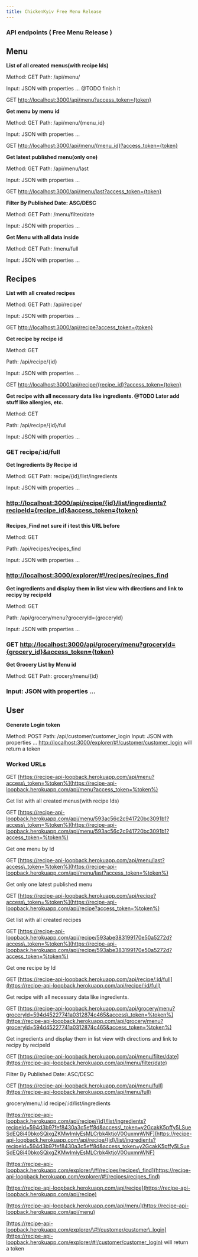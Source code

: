 ```yaml
---
title: ChickenKyiv Free Menu Release
---
```


### API endpoints \( Free Menu Release \)

## Menu

**List of all created menus\(with recipe Ids\)**

Method: GET Path: /api/menu/

Input: JSON with properties ... @TODO finish it

GET [http://localhost:3000/api/menu?access\_token={token}](http://localhost:3000/api/menu?access_token={token})



**Get menu by menu id**

Method: GET Path: /api/menu/{menu\_id}

Input: JSON with properties ...

GET [http://localhost:3000/api/menu/{menu\_id}?access\_token={token}](http://localhost:3000/api/menu/{menu_id}?access_token={token})



**Get latest published menu\(only one\)**

Method: GET Path: /api/menu/last

Input: JSON with properties ...

GET [http://localhost:3000/api/menu/last?access\_token={token}](http://localhost:3000/api/menu/last?access_token={token})



**Filter By Published Date: ASC/DESC**

Method: GET Path: /menu/filter/date

Input: JSON with properties ...



**Get Menu with all data inside**

Method: GET Path: /menu/full

Input: JSON with properties ...



## Recipes

**List with all created recipes**

Method: GET Path: /api/recipe/

Input: JSON with properties ...

GET [http://localhost:3000/api/recipe?access\_token={token}](http://localhost:3000/api/recipe?access_token={token})



**Get recipe by recipe id**

Method: GET

Path: /api/recipe/{id}

Input: JSON with properties ...

GET [http://localhost:3000/api/recipe/{recipe\_id}?access\_token={token}](http://localhost:3000/api/recipe/{recipe_id}?access_token={token})



**Get recipe with all necessary data like ingredients. @TODO Later add stuff like allergies, etc.**

Method: GET

Path: /api/recipe/{id}/full

Input: JSON with properties ...



### GET recipe/:id/full

**Get Ingredients By Recipe id**

Method: GET Path: recipe/{id}/list/ingredients

Input: JSON with properties ...

### [http://localhost:3000/api/recipe/{id}/list/ingredients?recipeId={recipe\_id}&access\_token={token}](http://localhost:3000/api/recipe/{id}/list/ingredients?recipeId={recipe_id}&access_token={token})

###

**Recipes\_Find not sure if i test this URL before**

Method: GET

Path: /api/recipes/recipes\_find

Input: JSON with properties ...

### [http://localhost:3000/explorer/\#!/recipes/recipes\_find](http://localhost:3000/explorer/#!/recipes/recipes_find)

**Get ingredients and display them in list view with directions and link to recipy by recipeId**

Method: GET

Path: /api/grocery/menu?groceryId={groceryId}

Input: JSON with properties ...

### GET [http://localhost:3000/api/grocery/menu?groceryId={grocery\_id}&access\_token={token}](http://localhost:3000/api/grocery/menu?groceryId={grocery_id}&access_token={token})

**Get Grocery List by Menu id**

Method: GET Path: grocery/menu/{id}

### Input: JSON with properties ...



## User

**Generate Login token**

Method: POST Path: /api/customer/customer\_login Input: JSON with properties ... [http://localhost:3000/explorer/\#!/customer/customer\_login](http://localhost:3000/explorer/#!/customer/customer_login) will return a token

### Worked URLs

GET [https://recipe-api-loopback.herokuapp.com/api/menu?access\_token=%token%](https://recipe-api-loopback.herokuapp.com/api/menu?access_token=%token%)

Get list with all created menus\(with recipe Ids\)



GET [https://recipe-api-loopback.herokuapp.com/api/menu/593ac56c2c941720bc3091b1?access\_token=%token%](https://recipe-api-loopback.herokuapp.com/api/menu/593ac56c2c941720bc3091b1?access_token=%token%)

Get one menu by Id



GET [https://recipe-api-loopback.herokuapp.com/api/menu/last?access\_token=%token%](https://recipe-api-loopback.herokuapp.com/api/menu/last?access_token=%token%)

Get only one latest published menu



GET [https://recipe-api-loopback.herokuapp.com/api/recipe?access\_token=%token%](https://recipe-api-loopback.herokuapp.com/api/recipe?access_token=%token%)

Get list with all created recipes



GET [https://recipe-api-loopback.herokuapp.com/api/recipe/593abe383199170e50a5272d?access\_token=%token%](https://recipe-api-loopback.herokuapp.com/api/recipe/593abe383199170e50a5272d?access_token=%token%)

Get one recipe by Id



GET [https://recipe-api-loopback.herokuapp.com/api/recipe/:id/full](https://recipe-api-loopback.herokuapp.com/api/recipe/:id/full)

Get recipe with all necessary data like ingredients.



GET [https://recipe-api-loopback.herokuapp.com/api/grocery/menu?groceryId=594d45227741a0312874c465&access\_token=%token%](https://recipe-api-loopback.herokuapp.com/api/grocery/menu?groceryId=594d45227741a0312874c465&access_token=%token%)

Get ingredients and display them in list view with directions and link to recipy by recipeId



GET [https://recipe-api-loopback.herokuapp.com/api/menu/filter/date](https://recipe-api-loopback.herokuapp.com/api/menu/filter/date)

Filter By Published Date: ASC/DESC



GET [https://recipe-api-loopback.herokuapp.com/api/menu/full](https://recipe-api-loopback.herokuapp.com/api/menu/full)

grocery/menu/:id recipe/:id/list/ingredients

[https://recipe-api-loopback.herokuapp.com/api/recipe/{id}/list/ingredients?recipeId=594d3b97fef8430a3c5eff8d&access\_token=y2GcakK5pffy5LSueSdEQ8i40bkoSQixgZKMwImlyEsMLCrbk4ktjoV0OuxmnWNF](https://recipe-api-loopback.herokuapp.com/api/recipe/{id}/list/ingredients?recipeId=594d3b97fef8430a3c5eff8d&access_token=y2GcakK5pffy5LSueSdEQ8i40bkoSQixgZKMwImlyEsMLCrbk4ktjoV0OuxmnWNF)

[https://recipe-api-loopback.herokuapp.com/explorer/\#!/recipes/recipes\_find](https://recipe-api-loopback.herokuapp.com/explorer/#!/recipes/recipes_find)

[https://recipe-api-loopback.herokuapp.com/api/recipe](https://recipe-api-loopback.herokuapp.com/api/recipe)

[https://recipe-api-loopback.herokuapp.com/api/menu](https://recipe-api-loopback.herokuapp.com/api/menu)

[https://recipe-api-loopback.herokuapp.com/explorer/\#!/customer/customer\_login](https://recipe-api-loopback.herokuapp.com/explorer/#!/customer/customer_login) will return a token
